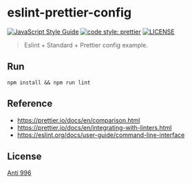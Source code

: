 # eslint-prettier-config 
[![JavaScript Style Guide](https://img.shields.io/badge/code_style-standard-brightgreen.svg)](https://standardjs.com) [![code style: prettier](https://img.shields.io/badge/code_style-prettier-ff69b4.svg?style=flat)](https://github.com/prettier/prettier) [![LICENSE](https://img.shields.io/badge/license-Anti%20996-blue.svg)](https://github.com/996icu/996.ICU/blob/master/LICENSE)

> Eslint + Standard + Prettier config example.



## Run

```shell
npm install && npm run lint
```



## Reference

- https://prettier.io/docs/en/comparison.html
- https://prettier.io/docs/en/integrating-with-linters.html
- https://eslint.org/docs/user-guide/command-line-interface



## License

[Anti 996](https://github.com/molvqingtai/eslint-prettier-config/blob/main/LICENSE)
